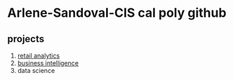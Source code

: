 # Arlene-Sandoval-CIS cal poly github
## projects

1. [retail analytics](https://linkmehere.com) 
2. [business intelligence](https://github.com/arlenescpp/Arlene-Sandoval-CIS/blob/main/My_Project_5_6%2C_warmup_3100_ulta_quartiles.ipynb)
3. data science 
